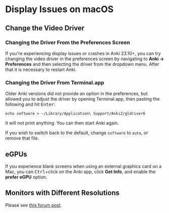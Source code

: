 # Display Issues on macOS

<!-- toc -->

## Change the Video Driver

### Changing the Driver From the Preferences Screen
If you're experiencing display issues or crashes in Anki 23.10+, you can try
changing the video driver in the preferences screen by navigating to **Anki →
Preferences** and then selecting the driver from the dropdown menu. After that it
is necessary to restart Anki.

### Changing the Driver From Terminal.app
Older Anki versions did not provide an option in the preferences, but allowed
you to adjust the driver by opening Terminal.app, then pasting the following and hit <kbd>Enter</kbd>:

```
echo software > ~/Library/Application\ Support/Anki2/gldriver6
```

It will not print anything. You can then start Anki again.

If you wish to switch back to the default, change `software` to `auto`, or
remove that file.

## eGPUs

If you experience blank screens when using an external graphics card on a Mac, you can <kbd>Ctrl</kbd>+click on the Anki app, click **Get Info**, and enable the **prefer eGPU** option.

## Monitors with Different Resolutions

Please see [this forum post](https://forums.ankiweb.net/t/mac-known-issues-wording-suggestion/7331).
